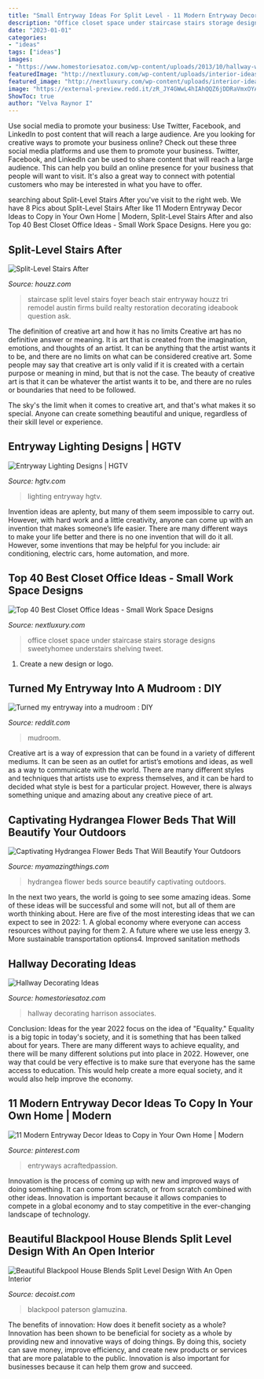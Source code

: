 ```yaml
---
title: "Small Entryway Ideas For Split Level - 11 Modern Entryway Decor Ideas To Copy In Your Own Home"
description: "Office closet space under staircase stairs storage designs sweetyhomee understairs shelving tweet"
date: "2023-01-01"
categories:
- "ideas"
tags: ["ideas"]
images:
- "https://www.homestoriesatoz.com/wp-content/uploads/2013/10/hallway-with-bookcases.jpg"
featuredImage: "http://nextluxury.com/wp-content/uploads/interior-ideas-for-closet-office-under-staircase.jpg"
featured_image: "http://nextluxury.com/wp-content/uploads/interior-ideas-for-closet-office-under-staircase.jpg"
image: "https://external-preview.redd.it/zR_JY4GWwL4hIAhQQZ6jDDRaVmxOYAqiIasQ00LjSCc.jpg?auto=webp&amp;s=9011b6c53572d298321afe415582bfad8d4875a6"
ShowToc: true
author: "Velva Raynor I"
---
```



Use social media to promote your business: Use Twitter, Facebook, and LinkedIn to post content that will reach a large audience.
Are you looking for creative ways to promote your business online? Check out these three social media platforms and use them to promote your business. Twitter, Facebook, and LinkedIn can be used to share content that will reach a large audience. This can help you build an online presence for your business that people will want to visit. It's also a great way to connect with potential customers who may be interested in what you have to offer.

	

		
searching about Split-Level Stairs After you've visit to the right web. We have 8 Pics about Split-Level Stairs After like 11 Modern Entryway Decor Ideas to Copy in Your Own Home | Modern, Split-Level Stairs After and also Top 40 Best Closet Office Ideas - Small Work Space Designs. Here you go:
		
    
## Split-Level Stairs After

<img loading=lazy src="https://st.hzcdn.com/simgs/4f91538a03e3a203_4-1336/beach-style-staircase.jpg" onerror="this.onerror=null;this.src='https://tse2.mm.bing.net/th?id=OIP.dD9F5DSxdlMLKW93oG0AlAHaLI&amp;pid=15.1';" alt="Split-Level Stairs After">

_Source: houzz.com_

>staircase split level stairs foyer beach stair entryway houzz tri remodel austin firms build realty restoration decorating ideabook question ask. 

	

The definition of creative art and how it has no limits
Creative art has no definitive answer or meaning. It is art that is created from the imagination, emotions, and thoughts of an artist. It can be anything that the artist wants it to be, and there are no limits on what can be considered creative art.
Some people may say that creative art is only valid if it is created with a certain purpose or meaning in mind, but that is not the case. The beauty of creative art is that it can be whatever the artist wants it to be, and there are no rules or boundaries that need to be followed.

The sky's the limit when it comes to creative art, and that's what makes it so special. Anyone can create something beautiful and unique, regardless of their skill level or experience.

    
## Entryway Lighting Designs | HGTV

<img loading=lazy src="https://hgtvhome.sndimg.com/content/dam/images/hgrm/fullset/2011/6/29/11/DesignLens_rounded-banisters_s3x4.jpg.rend.hgtvcom.616.822.suffix/1409176818752.jpeg" onerror="this.onerror=null;this.src='https://tse4.mm.bing.net/th?id=OIP.V1izc1KNTHv5vkn_38DWtwHaJ4&amp;pid=15.1';" alt="Entryway Lighting Designs | HGTV">

_Source: hgtv.com_

>lighting entryway hgtv. 

	

Invention ideas are aplenty, but many of them seem impossible to carry out. However, with hard work and a little creativity, anyone can come up with an invention that makes someone’s life easier. There are many different ways to make your life better and there is no one invention that will do it all. However, some inventions that may be helpful for you include: air conditioning, electric cars, home automation, and more.

    
## Top 40 Best Closet Office Ideas - Small Work Space Designs

<img loading=lazy src="http://nextluxury.com/wp-content/uploads/interior-ideas-for-closet-office-under-staircase.jpg" onerror="this.onerror=null;this.src='https://tse4.mm.bing.net/th?id=OIP.d-oQPF41zp8xqk_XdiCr4wHaJQ&amp;pid=15.1';" alt="Top 40 Best Closet Office Ideas - Small Work Space Designs">

_Source: nextluxury.com_

>office closet space under staircase stairs storage designs sweetyhomee understairs shelving tweet. 

	

1. Create a new design or logo.

    
## Turned My Entryway Into A Mudroom : DIY

<img loading=lazy src="https://external-preview.redd.it/zR_JY4GWwL4hIAhQQZ6jDDRaVmxOYAqiIasQ00LjSCc.jpg?auto=webp&amp;s=9011b6c53572d298321afe415582bfad8d4875a6" onerror="this.onerror=null;this.src='https://tse1.mm.bing.net/th?id=OIP.thwnFkoxOmyH6XckazdUNQHaJ4&amp;pid=15.1';" alt="Turned my entryway into a mudroom : DIY">

_Source: reddit.com_

>mudroom. 

	

Creative art is a way of expression that can be found in a variety of different mediums. It can be seen as an outlet for artist’s emotions and ideas, as well as a way to communicate with the world. There are many different styles and techniques that artists use to express themselves, and it can be hard to decided what style is best for a particular project. However, there is always something unique and amazing about any creative piece of art.

    
## Captivating Hydrangea Flower Beds That Will Beautify Your Outdoors

<img loading=lazy src="http://myamazingthings.com/wp-content/uploads/2017/04/flowers-1.jpg" onerror="this.onerror=null;this.src='https://tse4.mm.bing.net/th?id=OIP.knc776x2DYb2zGnYZev9WwHaJ4&amp;pid=15.1';" alt="Captivating Hydrangea Flower Beds That Will Beautify Your Outdoors">

_Source: myamazingthings.com_

>hydrangea flower beds source beautify captivating outdoors. 

	

In the next two years, the world is going to see some amazing ideas. Some of these ideas will be successful and some will not, but all of them are worth thinking about. Here are five of the most interesting ideas that we can expect to see in 2022: 1. A global economy where everyone can access resources without paying for them 2. A future where we use less energy 3. More sustainable transportation options4. Improved sanitation methods
    
## Hallway Decorating Ideas

<img loading=lazy src="https://www.homestoriesatoz.com/wp-content/uploads/2013/10/hallway-with-bookcases.jpg" onerror="this.onerror=null;this.src='https://tse2.mm.bing.net/th?id=OIP.G6qHxeEe9EzCuhm7SvxyxQAAAA&amp;pid=15.1';" alt="Hallway Decorating Ideas">

_Source: homestoriesatoz.com_

>hallway decorating harrison associates. 

	

Conclusion:
Ideas for the year 2022 focus on the idea of "Equality." Equality is a big topic in today's society, and it is something that has been talked about for years. There are many different ways to achieve equality, and there will be many different solutions put into place in 2022. However, one way that could be very effective is to make sure that everyone has the same access to education. This would help create a more equal society, and it would also help improve the economy.

    
## 11 Modern Entryway Decor Ideas To Copy In Your Own Home | Modern

<img loading=lazy src="https://i.pinimg.com/736x/d2/04/b8/d204b8ff3c3ab82f5a5d8ababfbbac06.jpg" onerror="this.onerror=null;this.src='https://tse3.mm.bing.net/th?id=OIP.8AF1_GMLnRuFxbwcPt4RJAHaMM&amp;pid=15.1';" alt="11 Modern Entryway Decor Ideas to Copy in Your Own Home | Modern">

_Source: pinterest.com_

>entryways acraftedpassion. 

	

Innovation is the process of coming up with new and improved ways of doing something. It can come from scratch, or from scratch combined with other ideas. Innovation is important because it allows companies to compete in a global economy and to stay competitive in the ever-changing landscape of technology.

    
## Beautiful Blackpool House Blends Split Level Design With An Open Interior

<img loading=lazy src="https://cdn.decoist.com/wp-content/uploads/2013/09/Living-room-with-a-high-ceiling.jpg" onerror="this.onerror=null;this.src='https://tse2.mm.bing.net/th?id=OIP.2RzeO1Tr6pZH_7IIcHOG1AHaF7&amp;pid=15.1';" alt="Beautiful Blackpool House Blends Split Level Design With An Open Interior">

_Source: decoist.com_

>blackpool paterson glamuzina. 

	

The benefits of innovation: How does it benefit society as a whole?
Innovation has been shown to be beneficial for society as a whole by providing new and innovative ways of doing things. By doing this, society can save money, improve efficiency, and create new products or services that are more palatable to the public. Innovation is also important for businesses because it can help them grow and succeed.

